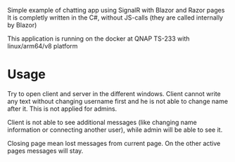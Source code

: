 Simple example of chatting app using SignalR with Blazor and Razor pages 
It is completly written in the C#, without JS-calls (they are called internally by Blazor)

This application is running on the docker at QNAP TS-233 with linux/arm64/v8 platform

# Usage
Try to open client and server in the different windows.
Client cannot write any text without changing username first and he is not able to change name after it.
This is not applied for admins.

Client is not able to see additional messages (like changing name information or connecting another user), while admin will be able to see it.

Closing page mean lost messages from current page.
On the other active pages messages will stay.
